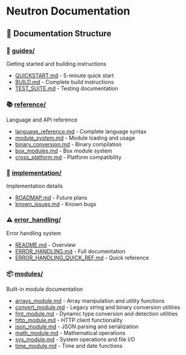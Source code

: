# Neutron Documentation

## 📁 Documentation Structure

### 🚀 [guides/](guides/)
Getting started and building instructions
- [QUICKSTART.md](guides/QUICKSTART.md) - 5-minute quick start
- [BUILD.md](guides/BUILD.md) - Complete build instructions
- [TEST_SUITE.md](guides/TEST_SUITE.md) - Testing documentation

### 📚 [reference/](reference/)
Language and API reference
- [language_reference.md](reference/language_reference.md) - Complete language syntax
- [module_system.md](reference/module_system.md) - Module loading and usage
- [binary_conversion.md](reference/binary_conversion.md) - Binary compilation
- [box_modules.md](reference/box_modules.md) - Box module system
- [cross_platform.md](reference/cross_platform.md) - Platform compatibility

### 🔧 [implementation/](implementation/)
Implementation details
- [ROADMAP.md](implementation/ROADMAP.md) - Future plans
- [known_issues.md](implementation/known_issues.md) - Known bugs

### ⚠️ [error_handling/](error_handling/)
Error handling system
- [README.md](error_handling/README.md) - Overview
- [ERROR_HANDLING.md](error_handling/ERROR_HANDLING.md) - Full documentation
- [ERROR_HANDLING_QUICK_REF.md](error_handling/ERROR_HANDLING_QUICK_REF.md) - Quick reference

### 📦 [modules/](modules/)
Built-in module documentation
- [arrays_module.md](modules/arrays_module.md) - Array manipulation and utility functions
- [convert_module.md](modules/convert_module.md) - Legacy string and binary conversion utilities
- [fmt_module.md](modules/fmt_module.md) - Dynamic type conversion and detection utilities
- [http_module.md](modules/http_module.md) - HTTP client functionality
- [json_module.md](modules/json_module.md) - JSON parsing and serialization
- [math_module.md](modules/math_module.md) - Mathematical operations
- [sys_module.md](modules/sys_module.md) - System operations and file I/O
- [time_module.md](modules/time_module.md) - Time and date functions